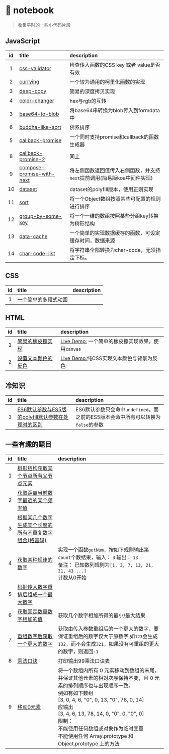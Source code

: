 # :notebook: notebook

> 收集平时的一些小代码片段

## JavaScript

id|title|description
:-:|:-|:-
1|[css-validator](./javascript/css-validator.js)|检查传入函数的CSS key 或者 value是否有效
2|[currying](./javascript/currying.js)|一个较为通用的柯里化函数的实现
3|[deep-copy](./javascript/deep-copy.js)|简易的深度拷贝实现
4|[color-changer](./javascript/color-changer.js)|hex与rgb的互转
3|[base64-to-blob](./javascript/base64-2-blob.js)|将base64串转换为blob传入到formdata中
6|[buddha-like-sort](./javascript/buddha-like-sort.js)|佛系排序
5|[callback-promise](./javascript/callback-promise.js)|一个同时支持promise和callback的函数生成器
8|[callback-promise-2](./javascript/callback-promise-2.js)|同上
9|[compose-promise-with-next](./javascript/compose-promise-with-next.js)|将左侧函数返回值传入右侧函数，并支持`next`提前调用(简易版koa中间件实现)
10|[dataset](./javascript/dataset.js)|dataset的polyfill版本，使用正则实现
11|[sort](./javascript/sort.js)|将一个Object数组按照某些可配置的规则进行排序
12|[group-by-some-key](./javascript/translate-tree-data.js)|将一个一维的数组按照某些分组key转换为树形结构
13|[data-cache](./javascript/data-cache.js)|一个简单的实现数据缓存的函数，可设定缓存时间，数据来源
14|[char-code-list](./javascript/char-code-list.js)|将字符串全部转换为char-code，无须指定下标。

## CSS

id|title|description
:-:|:-|:-
1|[一个简单的多段式动画](https://blog.jiasm.org/notebook/html/animation.html)|

## HTML

id|title|description
:-:|:-|:-
1|[简易的橡皮擦实现](./html/eraser.html)|[Live Demo:](https://blog.jiasm.org/notebook/html/eraser.html) 一个简单的橡皮擦实现效果，使用`canvas`
2|[设置文本颜色的反色](./html/invert-background-color-2-text-color.html)|[Live Demo:](https://blog.jiasm.org/notebook/html/invert-background-color-2-text-color.html)纯CSS实现文本颜色与背景为反色

## 冷知识

id|title|description
:-:|:-|:-
1|[ES6默认参数与ES5版的polyfill默认参数在处理时的区别](./docs/default-arguments.md)|ES6默认参数只会命中`undefined`，而之前的ES5版本会命中所有可以转换为`false`的参数

## 一些有趣的题目

id|title|description
:-:|:-|:-
1|[树形结构获取某个节点所有父节点元素](./javascript/find-parents.js)|
2|[获取距离当前数字最近的某个频率值](./javascript/get-range.js)|
3|[根据某几个数字生成某个长度的所有不重复数字组合(格雷码)](./javascript/gray-code.js)
4|[获取某种规律的数字](./javascript/get-num-by-somerule1.js)|实现一个函数`getNum`，按如下规则输出第`count`个数结果，输入： `3` 输出： `13`<br/>备注： 已知数列规则为`[1, 3, 7, 13, 21, 31, 43 ...]`<br/> 计数从0开始
5|[根据传入数字重排后组成一个最大数字](./javascript/max-five-digits.js)
6|[获取固定数量数字相加的值](./javascript/min-max-sum.js)|获取几个数字相加所得的最小/最大结果
7|[重组数字后获取一个更大的数字](./javascript/nextbigger.js)|获取由传入参数重组后的一个更大的数字，要保证重组后的数字仅大于原数字,如`123`会生成`132`，而不会生成`321`，如果没有可重组的更大的数字，则返回`-1`
8|[乘法口诀](./javascript/cfkj.js)|打印输出99乘法口诀表
9|[移动0元素](./javascript/move-zero.js)|将一个数组内所有 0 元素移动到数组的末尾，并保证其他元素的相对次序保持不变，且 0 元素的排列顺序也与出现顺序一致。<br/>例如有如下数组<br/>[3, 0, 4, 6, "0", 0, 13, "0", 78, 0, 14]<br/>应输出<br/>[3, 4, 6, 13, 78, 14, 0, "0", 0, "0", 0]<br/>限制：<br/>不能使用任何数组或对象作为临时变量<br/>不能使用任何 Array.prototype 和 Object.prototype 上的方法
